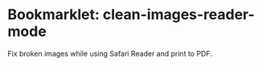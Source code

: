 # Bookmarklet: clean-images-reader-mode

Fix broken images while using Safari Reader and print to PDF.
